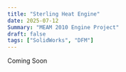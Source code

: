 ```yaml
---
title: "Sterling Heat Engine"
date: 2025-07-12
Summary: "MEAM 2010 Engine Project"
draft: false
tags: ["SolidWorks", "DFM"]
---
```

Coming Soon